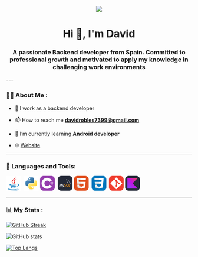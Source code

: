 <div id="header" align="center">
    <img src="https://media.giphy.com/media/QZkpIdieotn3i/giphy.gif" width="200" />
    <h1 align="center">Hi 👋, I'm David</h1>
    <h3 align="center">A passionate Backend developer from Spain. Committed to professional growth and motivated to apply my knowledge in challenging work environments</h3>
</div>
---

### 👨‍💻 About Me :

- 📝 I work as a backend developer

- 📫 How to reach me **davidrobles7399@gmail.com**

- 🌱 I’m currently learning **Android developer**

- 🌐 [Website](https://www.davidrobles.com)
---


<div align="left">
    <h3>🔨 Languages and Tools:</h3>
    <div>
        <img src="https://github.com/devicons/devicon/blob/master/icons/java/java-original.svg" title="Java" alt="Java" width="40" height="40"/>&nbsp;
        <img src="https://github.com/devicons/devicon/blob/master/icons/python/python-original.svg" title="Python" **alt="Python" width="40" height="40"/>
        <img src="https://github.com/tandpfun/skill-icons/blob/main/icons/CS.svg" title="C#"  alt="C#" width="40" height="40"/>&nbsp
        <img src="https://github.com/tandpfun/skill-icons/blob/main/icons/MySQL-Dark.svg" title="Kotlin" **alt="Kotlin" width="40" height="40"/>
        <img src="https://github.com/tandpfun/skill-icons/blob/main/icons/HTML.svg" title="HTML5" alt="HTML" width="40" height="40"/>&nbsp;
        <img src="https://github.com/tandpfun/skill-icons/blob/main/icons/CSS.svg"  title="CSS3" alt="CSS" width="40" height="40"/>&nbsp;
        <img src="https://github.com/tandpfun/skill-icons/blob/main/icons/Git.svg" title="Git" **alt="Git" width="40" height="40"/>
        <img src="https://github.com/tandpfun/skill-icons/blob/main/icons/Kotlin-Dark.svg" title="Kotlin" **alt="Kotlin" width="40" height="40"/>
      </div>
</div>

---

### 📊 My Stats :

[![GitHub Streak](http://github-readme-streak-stats.herokuapp.com?user=YouDevs&theme=onedark)](https://git.io/streak-stats)

![GitHub stats](https://github-readme-stats.vercel.app/api?username=YouDevs&show_icons=true&theme=radical)

[![Top Langs](https://github-readme-stats.vercel.app/api/top-langs/?username=YouDevs&theme=tokyonight)](https://github.com/anuraghazra/github-readme-stats)

